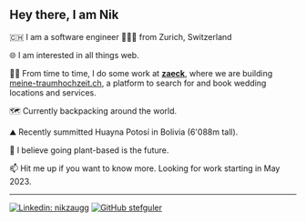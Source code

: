 ## Hey there, I am Nik

🇨🇭 I am a software engineer 👨🏼‍💻  from Zurich, Switzerland

🌐 I am interested in all things web.

🧑‍💼 From time to time, I do some work at [**zaeck**](https://zaeck.ch/en), where we are building [meine-traumhochzeit.ch](https://meine-traumhochzeit.ch/), a platform to search for and book wedding locations and services.

🗺️ Currently backpacking around the world. 
 
⛰️ Recently summitted Huayna Potosí in Bolivia (6'088m tall).

🌱 I believe going plant-based is the future.

📫 Hit me up if you want to know more. Looking for work starting in May 2023.

---

[![Linkedin: nikzaugg](https://img.shields.io/badge/-nikzaugg-blue?style=flat-square&logo=Linkedin&logoColor=white&link=https://www.linkedin.com/in/nikzaugg/)](https://www.linkedin.com/in/nikzaugg/) [![GitHub stefguler](https://img.shields.io/github/followers/nikzaugg?label=follow%20me%21&style=social)](https://github.com/nikzaugg)
